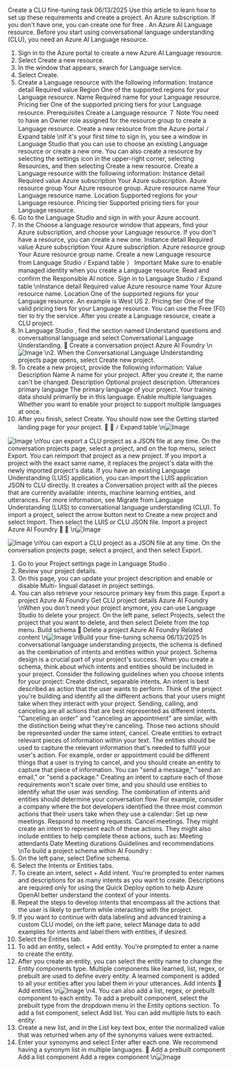Create a CLU fine-tuning task
06/13/2025
Use this article to learn how to set up these requirements and create a project.
An Azure subscription. If you don't have one, you can create one for free
.
An Azure AI Language resource.
Before you start using conversational language understanding (CLU), you need an Azure AI
Language resource.
1. Sign in to the Azure portal
 to create a new Azure AI Language resource.
2. Select Create a new resource.
3. In the window that appears, search for Language service.
4. Select Create.
5. Create a Language resource with the following information:
Instance detail
Required value
Region
One of the supported regions for your Language resource.
Name
Required name for your Language resource.
Pricing tier
One of the supported pricing tiers for your Language resource.
Prerequisites
Create a Language resource
７ Note
You need to have an Owner role assigned for the resource group to create a Language
resource.
Create a new resource from the Azure portal
ﾉ
Expand table
\nIf it's your first time to sign in, you see a window in Language Studio
 that you can use to
choose an existing Language resource or create a new one. You can also create a resource by
selecting the settings icon in the upper-right corner, selecting Resources, and then selecting
Create a new resource.
Create a Language resource with the following information:
Instance detail
Required value
Azure subscription
Your Azure subscription.
Azure resource group
Your Azure resource group.
Azure resource name
Your Language resource name.
Location
Supported regions for your Language resource.
Pricing tier
Supported pricing tiers for your Language resource.
1. Go to the Language Studio
 and sign in with your Azure account.
2. In the Choose a language resource window that appears, find your Azure subscription,
and choose your Language resource. If you don't have a resource, you can create a new
one.
Instance detail
Required value
Azure subscription
Your Azure subscription.
Azure resource
group
Your Azure resource group name.
Create a new Language resource from Language Studio
ﾉ
Expand table
） Important
Make sure to enable managed identity when you create a Language resource.
Read and confirm the Responsible AI notice.
Sign in to Language Studio
ﾉ
Expand table
\nInstance detail
Required value
Azure resource
name
Your Azure resource name.
Location
One of the supported regions for your Language resource. An example is
West US 2.
Pricing tier
One of the valid pricing tiers for your Language resource. You can use the Free
(F0) tier to try the service.
After you create a Language resource, create a CLU project.
1. In Language Studio
, find the section named Understand questions and
conversational language and select Conversational Language Understanding.

Create a conversation project
Azure AI Foundry
\n![Image](images/page243_image1.png)
\n2. When the Conversational Language Understanding projects page opens, select
Create new project.
3. To create a new project, provide the following information:
Value
Description
Name
A name for your project. After you create it, the name can't be
changed.
Description
Optional project description.
Utterances primary
language
The primary language of your project. Your training data should
primarily be in this language.
Enable multiple
languages
Whether you want to enable your project to support multiple
languages at once.
4. After you finish, select Create. You should now see the Getting started landing page
for your project.


ﾉ
Expand table
\n![Image](images/page244_image1.png)

![Image](images/page244_image2.png)
\nYou can export a CLU project as a JSON file at any time. On the conversation projects
page, select a project, and on the top menu, select Export.
You can reimport that project as a new project. If you import a project with the exact same
name, it replaces the project's data with the newly imported project's data.
If you have an existing Language Understanding (LUIS) application, you can import the
LUIS application JSON to CLU directly. It creates a Conversation project with all the pieces
that are currently available: intents, machine learning entities, and utterances. For more
information, see Migrate from Language Understanding (LUIS) to conversational language
understanding (CLU).
To import a project, select the arrow button next to Create a new project and select
Import. Then select the LUIS or CLU JSON file.
Import a project
Azure AI Foundry


\n![Image](images/page245_image1.png)

![Image](images/page245_image2.png)
\nYou can export a CLU project as a JSON file at any time. On the conversation projects
page, select a project, and then select Export.
1. Go to your Project settings page in Language Studio
.
2. Review your project details.
3. On this page, you can update your project description and enable or disable Multi-
lingual dataset in project settings.
4. You can also retrieve your resource primary key from this page.
Export a project
Azure AI Foundry
Get CLU project details
Azure AI Foundry
\nWhen you don't need your project anymore, you can use Language Studio to delete your
project. On the left pane, select Projects, select the project that you want to delete, and
then select Delete from the top menu.
Build schema

Delete a project
Azure AI Foundry
Related content
\n![Image](images/page247_image1.png)
\nBuild your fine-tuning schema
06/13/2025
In conversational language understanding projects, the schema is defined as the combination
of intents and entities within your project. Schema design is a crucial part of your project's
success. When you create a schema, think about which intents and entities should be included
in your project.
Consider the following guidelines when you choose intents for your project:
Create distinct, separable intents. An intent is best described as action that the user
wants to perform. Think of the project you're building and identify all the different actions
that your users might take when they interact with your project. Sending, calling, and
canceling are all actions that are best represented as different intents. "Canceling an
order" and "canceling an appointment" are similar, with the distinction being what they're
canceling. Those two actions should be represented under the same intent, cancel.
Create entities to extract relevant pieces of information within your text. The entities
should be used to capture the relevant information that's needed to fulfill your user's
action. For example, order or appointment could be different things that a user is trying to
cancel, and you should create an entity to capture that piece of information.
You can "send a message," "send an email," or "send a package." Creating an intent to capture
each of those requirements won't scale over time, and you should use entities to identify what
the user was sending. The combination of intents and entities should determine your
conversation flow.
For example, consider a company where the bot developers identified the three most common
actions that their users take when they use a calendar:
Set up new meetings.
Respond to meeting requests.
Cancel meetings.
They might create an intent to represent each of these actions. They might also include entities
to help complete these actions, such as:
Meeting attendants
Date
Meeting durations
Guidelines and recommendations
\nTo build a project schema within AI Foundry
:
1. On the left pane, select Define schema.
2. Select the Intents or Entities tabs.
3. To create an intent, select + Add intent. You're prompted to enter names and
descriptions for as many intents as you want to create. Descriptions are required only for
using the Quick Deploy option to help Azure OpenAI better understand the context of
your intents.
4. Repeat the steps to develop intents that encompass all the actions that the user is likely
to perform while interacting with the project.
5. If you want to continue with data labeling and advanced training a custom CLU  model, on
the left pane, select Manage data to add examples for intents and label them with
entities, if desired.
1. Select the Entities tab.
2. To add an entity, select + Add entity. You're prompted to enter a name to create the
entity.
3. After you create an entity, you can select the entity name to change the Entity
components type. Multiple components like learned, list, regex, or prebuilt are used to
define every entity. A learned component is added to all your entities after you label them
in your utterances.
Add intents

Add entities
\n![Image](images/page249_image1.png)
\n4. You can also add a list, regex, or prebuilt component to each entity.
To add a prebuilt component, select the prebuilt type from the dropdown menu in the Entity
options section.
To add a list component, select Add list. You can add multiple lists to each entity:
1. Create a new list, and in the List key text box, enter the normalized value that was
returned when any of the synonyms values were extracted.
2. Enter your synonyms and select Enter after each one. We recommend having a synonym
list in multiple languages.

Add a prebuilt component
Add a list component
Add a regex component
\n![Image](images/page250_image1.png)